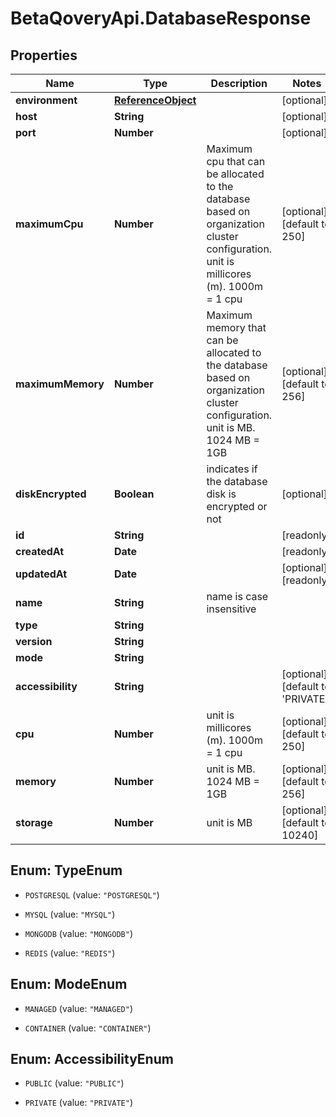 # BetaQoveryApi.DatabaseResponse

## Properties

Name | Type | Description | Notes
------------ | ------------- | ------------- | -------------
**environment** | [**ReferenceObject**](ReferenceObject.md) |  | [optional] 
**host** | **String** |  | [optional] 
**port** | **Number** |  | [optional] 
**maximumCpu** | **Number** | Maximum cpu that can be allocated to the database based on organization cluster configuration. unit is millicores (m). 1000m &#x3D; 1 cpu | [optional] [default to 250]
**maximumMemory** | **Number** | Maximum memory that can be allocated to the database based on organization cluster configuration. unit is MB. 1024 MB &#x3D; 1GB | [optional] [default to 256]
**diskEncrypted** | **Boolean** | indicates if the database disk is encrypted or not | [optional] 
**id** | **String** |  | [readonly] 
**createdAt** | **Date** |  | [readonly] 
**updatedAt** | **Date** |  | [optional] [readonly] 
**name** | **String** | name is case insensitive | 
**type** | **String** |  | 
**version** | **String** |  | 
**mode** | **String** |  | 
**accessibility** | **String** |  | [optional] [default to &#39;PRIVATE&#39;]
**cpu** | **Number** | unit is millicores (m). 1000m &#x3D; 1 cpu | [optional] [default to 250]
**memory** | **Number** | unit is MB. 1024 MB &#x3D; 1GB | [optional] [default to 256]
**storage** | **Number** | unit is MB | [optional] [default to 10240]



## Enum: TypeEnum


* `POSTGRESQL` (value: `"POSTGRESQL"`)

* `MYSQL` (value: `"MYSQL"`)

* `MONGODB` (value: `"MONGODB"`)

* `REDIS` (value: `"REDIS"`)





## Enum: ModeEnum


* `MANAGED` (value: `"MANAGED"`)

* `CONTAINER` (value: `"CONTAINER"`)





## Enum: AccessibilityEnum


* `PUBLIC` (value: `"PUBLIC"`)

* `PRIVATE` (value: `"PRIVATE"`)




